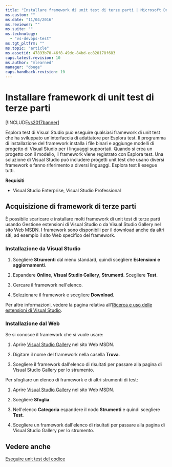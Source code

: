 ```yaml
---
title: "Installare framework di unit test di terze parti | Microsoft Docs"
ms.custom: ""
ms.date: "11/04/2016"
ms.reviewer: ""
ms.suite: ""
ms.technology: 
  - "vs-devops-test"
ms.tgt_pltfrm: ""
ms.topic: "article"
ms.assetid: 47893b70-46f8-49dc-84bd-ec820178f683
caps.latest.revision: 10
ms.author: "mlearned"
manager: "douge"
caps.handback.revision: 10
---
```

# Installare framework di unit test di terze parti
[!INCLUDE[vs2017banner](../code-quality/includes/vs2017banner.md)]

Esplora test di Visual Studio può eseguire qualsiasi framework di unit test che ha sviluppato un'interfaccia di adattatore per Esplora test.  Il programma di installazione del framework installa i file binari e aggiunge modelli di progetto di Visual Studio per i linguaggi supportati.  Quando si crea un progetto con il modello, il framework viene registrato con Esplora test.  Una soluzione di Visual Studio può includere progetti unit test che usano diversi framework e fanno riferimento a diversi linguaggi.  Esplora test li esegue tutti.  
  
 **Requisiti**  
  
-   Visual Studio Enterprise, Visual Studio Professional  
  
## Acquisizione di framework di terze parti  
 È possibile scaricare e installare molti framework di unit test di terze parti usando Gestione estensioni di Visual Studio o da Visual Studio Gallery nel sito Web MSDN.  I framework sono disponibili per il download anche da altri siti, ad esempio il sito Web specifico del framework.  
  
### Installazione da Visual Studio  
  
1.  Scegliere **Strumenti** dal menu standard, quindi scegliere **Estensioni e aggiornamenti**.  
  
2.  Espandere **Online**, **Visual Studio Gallery**, **Strumenti**.  Scegliere **Test**.  
  
3.  Cercare il framework nell'elenco.  
  
4.  Selezionare il framework e scegliere **Download**.  
  
 Per altre informazioni, vedere la pagina relativa all'[Ricerca e uso delle estensioni di Visual Studio](../ide/finding-and-using-visual-studio-extensions.md).  
  
### Installazione dal Web  
 Se si conosce il framework che si vuole usare:  
  
1.  Aprire [Visual Studio Gallery](http://go.microsoft.com/fwlink/?LinkId=236267) nel sito Web MSDN.  
  
2.  Digitare il nome del framework nella casella **Trova**.  
  
3.  Scegliere il framework dall'elenco di risultati per passare alla pagina di Visual Studio Gallery per lo strumento.  
  
 Per sfogliare un elenco di framework e di altri strumenti di test:  
  
1.  Aprire [Visual Studio Gallery](http://go.microsoft.com/fwlink/?LinkId=236267) nel sito Web MSDN.  
  
2.  Scegliere **Sfoglia**.  
  
3.  Nell'elenco **Categoria** espandere il nodo **Strumenti** e quindi scegliere **Test**.  
  
4.  Scegliere un framework dall'elenco di risultati per passare alla pagina di Visual Studio Gallery per lo strumento.  
  
## Vedere anche  
 [Eseguire unit test del codice](../test/unit-test-your-code.md)